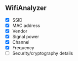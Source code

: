 ## WifiAnalyzer
- [x] SSID
- [x] MAC address
- [x] Vendor
- [x] Signal power
- [x] Channel
- [x] Frequency
- [ ] Security/cryptography details
